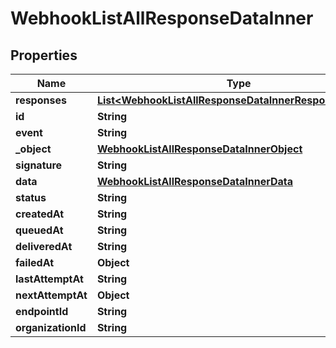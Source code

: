 

# WebhookListAllResponseDataInner


## Properties

| Name | Type | Description | Notes |
|------------ | ------------- | ------------- | -------------|
|**responses** | [**List&lt;WebhookListAllResponseDataInnerResponsesInner&gt;**](WebhookListAllResponseDataInnerResponsesInner.md) |  |  [optional] |
|**id** | **String** |  |  [optional] |
|**event** | **String** |  |  [optional] |
|**_object** | [**WebhookListAllResponseDataInnerObject**](WebhookListAllResponseDataInnerObject.md) |  |  [optional] |
|**signature** | **String** |  |  [optional] |
|**data** | [**WebhookListAllResponseDataInnerData**](WebhookListAllResponseDataInnerData.md) |  |  [optional] |
|**status** | **String** |  |  [optional] |
|**createdAt** | **String** |  |  [optional] |
|**queuedAt** | **String** |  |  [optional] |
|**deliveredAt** | **String** |  |  [optional] |
|**failedAt** | **Object** |  |  [optional] |
|**lastAttemptAt** | **String** |  |  [optional] |
|**nextAttemptAt** | **Object** |  |  [optional] |
|**endpointId** | **String** |  |  [optional] |
|**organizationId** | **String** |  |  [optional] |



